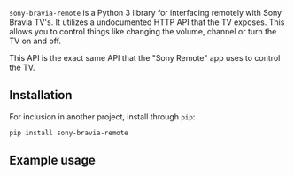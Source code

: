 `sony-bravia-remote` is a Python 3 library for interfacing remotely with Sony Bravia TV's. It utilizes a undocumented HTTP
API that the TV exposes. This allows you to control things like changing the volume, channel or turn the TV on and off.

This API is the exact same API that the "Sony Remote" app uses to control the TV.

## Installation
For inclusion in another project, install through `pip`:

```bash
pip install sony-bravia-remote
```

## Example usage

